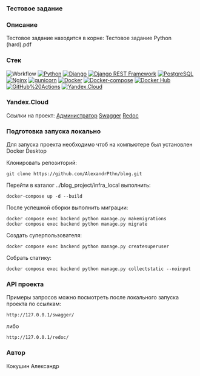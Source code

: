 ### **Тестовое задание**
### Описание
Тестовое задание находится в корне: Тестовое задание Python (hard).pdf

### Стек
![Workflow](https://github.com/AlexandrPthn/foodgram-project-react/actions/workflows/main.yml/badge.svg?event=push)
[![Python](https://img.shields.io/badge/-Python-464646?style=flat&logo=Python&logoColor=56C0C0&color=008080)](https://www.python.org/)
[![Django](https://img.shields.io/badge/-Django-464646?style=flat&logo=Django&logoColor=56C0C0&color=008080)](https://www.djangoproject.com/)
[![Django REST Framework](https://img.shields.io/badge/-Django%20REST%20Framework-464646?style=flat&logo=Django%20REST%20Framework&logoColor=56C0C0&color=008080)](https://www.django-rest-framework.org/)
[![PostgreSQL](https://img.shields.io/badge/-PostgreSQL-464646?style=flat&logo=PostgreSQL&logoColor=56C0C0&color=008080)](https://www.postgresql.org/)
[![Nginx](https://img.shields.io/badge/-NGINX-464646?style=flat&logo=NGINX&logoColor=56C0C0&color=008080)](https://nginx.org/ru/)
[![gunicorn](https://img.shields.io/badge/-gunicorn-464646?style=flat&logo=gunicorn&logoColor=56C0C0&color=008080)](https://gunicorn.org/)
[![Docker](https://img.shields.io/badge/-Docker-464646?style=flat&logo=Docker&logoColor=56C0C0&color=008080)](https://www.docker.com/)
[![Docker-compose](https://img.shields.io/badge/-Docker%20compose-464646?style=flat&logo=Docker&logoColor=56C0C0&color=008080)](https://www.docker.com/)
[![Docker Hub](https://img.shields.io/badge/-Docker%20Hub-464646?style=flat&logo=Docker&logoColor=56C0C0&color=008080)](https://www.docker.com/products/docker-hub)
[![GitHub%20Actions](https://img.shields.io/badge/-GitHub%20Actions-464646?style=flat&logo=GitHub%20actions&logoColor=56C0C0&color=008080)](https://github.com/features/actions)
[![Yandex.Cloud](https://img.shields.io/badge/-Yandex.Cloud-464646?style=flat&logo=Yandex.Cloud&logoColor=56C0C0&color=008080)](https://cloud.yandex.ru/)

### Yandex.Cloud
Ссылки на проект:
[Администратор](http://51.250.85.165/admin/)
[Swagger](http://blogmediasoft.ddns.net/swagger/)
[Redoc](http://blogmediasoft.ddns.net/redoc/)


### Подготовка запуска локально
Для запуска проекта необходимо чтоб на компьютере был установлен Docker Desktop

Клонировать репозиторий:
```
git clone https://github.com/AlexandrPthn/blog.git
```
Перейти в каталог ../blog_project/infra_local выполнить:
```
docker-compose up -d --build
```
После успешной сборки выполнить миграции:
```
docker compose exec backend python manage.py makemigrations
docker compose exec backend python manage.py migrate
```
Создать суперпользователя:
```
docker compose exec backend python manage.py createsuperuser
```
Собрать статику:
```
docker compose exec backend python manage.py collectstatic --noinput
```

### API проекта
Примеры запросов можно посмотреть после локального запуска проекта по ссылкам:
```
http://127.0.0.1/swagger/
```
либо
```
http://127.0.0.1/redoc/
```

### Автор
Кокушин Александр
